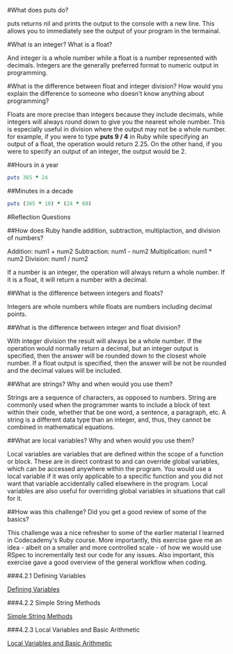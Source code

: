#What does puts do?

puts returns nil and prints the output to the console with a new line.  This allows you to immediately see the output of your program in the termainal.

#What is an integer? What is a float?

And integer is a whole number while a float is a number represented with decimals.  Integers are the generally preferred format to numeric output in programming.

#What is the difference between float and integer division? How would you explain the difference to someone who doesn't know anything about programming?

Floats are more precise than integers because they include decimals, while integers will always round down to give you the nearest whole number.  This is especially useful in division where the output may not be a whole number.  for example, if you were to type **puts 9 / 4** in Ruby while specifying an output of a float, the operation would return 2.25.  On the other hand, if you were to specify an output of an integer, the output would be 2.

##Hours in a year

```ruby
puts 365 * 24
```

##Minutes in a decade

```ruby
puts (365 * 10) * (24 * 60)
```

#Reflection Questions

##How does Ruby handle addition, subtraction, multiplaction, and division of numbers?

Addition: num1 + num2
Subtraction: num1 - num2
Multiplication: num1 * num2
Division: num1 / num2

If a number is an integer, the operation will always return a whole number. If it is a float, it will return a number with a decimal.

##What is the difference between integers and floats?

Integers are whole numbers while floats are numbers including decimal points.

##What is the difference between integer and float division?

With integer division the result will always be a whole number.  If the operation would normally return a decimal, but an integer output is specified, then the answer will be rounded down to the closest whole number.  If a float output is specified, then the answer will be not be rounded and the decimal values will be included.

##What are strings? Why and when would you use them?

Strings are a sequence of characters, as opposed to numbers.  String are commonly used when the programmer wants to include a block of text within their code, whether that be one word, a sentence, a paragraph, etc.  A string is a different data type than an integer, and, thus, they cannot be combined in mathematical equations.

##What are local variables? Why and when would you use them?

Local variables are variables that are defined within the scope of a function or block.  These are in direct contrast to and can override global variables, which can be accessed anywhere within the program. You would use a local variable if it was only applicable to a specific function and you did not want that variable accidentally called elsewhere in the program.  Local variables are also useful for overriding global variables in situations that call for it.

##How was this challenge? Did you get a good review of some of the basics?

This challenge was a nice refresher to some of the earlier material I learned in Codecademy's Ruby course.  More importantly, this exercise gave me an idea - albeit on a smaller and more controlled scale - of how we would use RSpec to incrementally test our code for any issues.  Also important, this exercise gave a good overview of the general workflow when coding.

###4.2.1 Defining Variables

<a href="https://github.com/dshaps10/phase-0/blob/master/week-4/defining-variables.rb">Defining Variables</a>

###4.2.2 Simple String Methods

<a href="https://github.com/dshaps10/phase-0/blob/master/week-4/simple-string.rb">Simple String Methods</a>

###4.2.3 Local Variables and Basic Arithmetic

<a href="https://github.com/dshaps10/phase-0/blob/master/week-4/basic-math.rb">Local Variables and Basic Arithmetic</a>